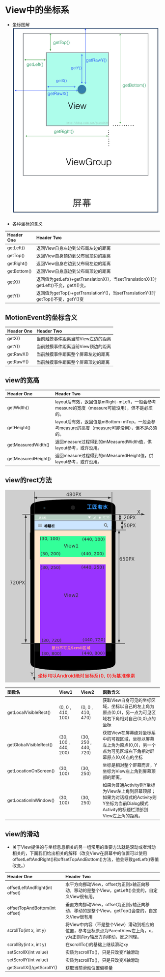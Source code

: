 # View中的坐标系

- 坐标图解 ![坐标图解](../../image-resources/坐标图解.png)

- 各种坐标的含义

Header One  | Header Two
:---------- | :----------------------------------------------------------------------
getLeft()   | 返回View自身左边到父布局左边的距离
getTop()    | 返回View自身顶边到父布局顶边的距离
getRight()  | 返回View自身右边到父布局左边的距离
getBottom() | 返回View自身底边到父布局顶边的距离
getX()      | 返回值为getLeft()+getTranslationX()，当setTranslationX()时getLeft()不变，getX()变。
getY()      | 返回值为getTop()+getTranslationY()，当setTranslationY()时getTop()不变，getY()变

## MotionEvent的坐标含义

Header One | Header Two
:--------- | :------------------
getX()     | 当前触摸事件距离当前View左边的距离
getY()     | 当前触摸事件距离当前View顶边的距离
getRawX()  | 当前触摸事件距离整个屏幕左边的距离
getRawY()  | 当前触摸事件距离整个屏幕顶边的距离

## view的宽高

Header One          | Header Two
:------------------ | :--------------------------------------------------------------
getWidth()          | layout后有效，返回值是mRight-mLeft，一般会参考measure的宽度（measure可能没用），但不是必须的。
getHeight()         | layout后有效，返回值是mBottom-mTop，一般会参考measure的高度（measure可能没用），但不是必须的。
getMeasuredWidth()  | 返回measure过程得到的mMeasuredWidth值，供layout参考，或许没用。
getMeasuredHeight() | 返回measure过程得到的mMeasuredHeight值，供layout参考，或许没用。

## view的rect方法

![view方法](../../image-resources/rect.jpg)

函数名            | View1           | View2         | 函数含义
:--------------------- | :------------------- | :------------------- | :---------------------------------------------------------------------------------------
getLocalVisibleRect()  | (0, 0 , 410, 100)    | (0, 0 , 410, 470)    | 获取View自身可见的坐标区域，坐标以自己的左上角为原点(0,0)，另一点为可见区域右下角相对自己(0,0)点的坐标
getGlobalVisibleRect() | (30, 100 , 440, 200) | (30, 250 , 440, 720) | 获取View在屏幕绝对坐标系中的可视区域，坐标以屏幕左上角为原点(0,0)，另一个点为可见区域右下角相对屏幕原点(0,0)点的坐标
getLocationOnScreen()  | (30, 100)            | (30, 250)            | 坐标是相对整个屏幕而言，Y坐标为View左上角到屏幕顶部的距离。
getLocationInWindow()  | (30, 100)            | (30, 250)            | 如果为普通Activity则Y坐标为View左上角到屏幕顶部；如果为对话框式的Activity则Y坐标为当前Dialog模式Activity的标题栏顶部到View左上角的距离。

## view的滑动

- 关于View提供的与坐标息息相关的另一组常用的重要方法就是滚动或者滑动相关的，下面我们给出相关的解释（改变View在屏幕中的位置可以使用offsetLeftAndRight()和offsetTopAndBottom()方法，他会导致getLeft()等值改变。）

Header One                     | Header Two
:----------------------------- | :--------------------------------------------------------------------
offsetLeftAndRight(int offset) | 水平方向挪动View，offset为正则x轴正向移动，移动的是整个View，getLeft()会变的，自定义View很有用。
offsetTopAndBottom(int offset) | 垂直方向挪动View，offset为正则y轴正向移动，移动的是整个View，getTop()会变的，自定义View很有用
scrollTo(int x, int y)         | 将View中内容（不是整个View）滑动到相应的位置，参考坐标原点为ParentView左上角，x，y为正则向xy轴反方向移动，反之同理。
scrollBy(int x, int y)         | 在scrollTo()的基础上继续滑动xy
setScrollX(int value)          | 实质为scrollTo()，只是只改变Y轴滑动
setScrollY(int value)          | 实质为scrollTo()，只是只改变X轴滑动
getScrollX()/getScrollY()      | 获取当前滑动位置偏移量
